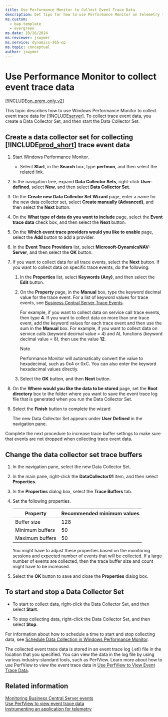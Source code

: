 ```yaml
---
title: Use Performance Monitor to Collect Event Trace Data
description: Get tips for how to use Performance Monitor on telemetry traces.
ms.custom:
  - bap-template
  - evergreen
ms.date: 10/26/2024
ms.reviewer: jswymer
ms.service: dynamics-365-op
ms.topic: conceptual
author: jswymer
---
```

# Use Performance Monitor to collect event trace data

[!INCLUDE[on_prem_only_v2](../developer/includes/on_prem_only_v2.md)]

This topic describes how to use Windows Performance Monitor to collect event trace data for [!INCLUDE[server](../developer/includes/server.md)]. To collect trace event data, you create a Data Collector Set, and then start the Data Collector Set.  
  
## Create a data collector set for collecting [!INCLUDE[prod_short](../developer/includes/prod_short.md)] trace event data  
  
1. Start Windows Performance Monitor.  
  
    - Select **Start**, in the **Search** box, type **perfmon**, and then select the related link.  
  
2. In the navigation tree, expand **Data Collector Sets**, right-click **User-defined**, select **New**, and then select **Data Collector Set**.  
  
3. On the **Create new Data Collector Set Wizard** page, enter a name for the new data collector set, select **Create manually \(Advanced\)**, and then select the **Next** button.  
  
4. On the **What type of data do you want to include** page, select the **Event trace data** check box, and then select the **Next** button.  
  
5. On the **Which event trace providers would you like to enable** page, select the **Add** button to add a provider.  
  
6. In the **Event Trace Providers** list, select **Microsoft-DynamicsNAV-Server**, and then select the **OK** button.  
  
7. If you want to collect data for all trace events, select the **Next** button. If you want to collect data on specific trace events, do the following:  
  
    1. In the **Properties** list, select **Keywords \(Any\)**, and then select the **Edit** button.  
  
    2. On the **Property** page, in the **Manual** box, type the keyword decimal value for the trace event. For a list of keyword values for trace events, see [Business Central Server Trace Events](server-trace-events.md).  
  
        For example, if you want to collect data on service call trace events, then type **4**. If you want to collect data on more than one trace event, add the keyword values for each trace event and then use the sum in the **Manual** box. For example, if you want to collect data on service calls \(keyword decimal value = 4\) and AL functions \(keyword decimal value = 8\), then use the value **12**.  
  
        > [!NOTE]  
        > Performance Monitor will automatically convert the value to hexadecimal, such as 0x4 or 0xC. You can also enter the keyword hexadecimal values directly.  
  
    3. Select the **OK** button, and then **Next** button.  
  
8. On the **Where would you like the data to be stored** page, set the **Root directory** box to the folder where you want to save the event trace log file that is generated when you run the Data Collector Set.  
  
9. Select the **Finish** button to complete the wizard  
  
     The new Data Collector Set appears under **User Defined** in the navigation pane.  
  
 Complete the next procedure to increase trace buffer settings to make sure that events are not dropped when collecting trace event data.  
  
## Change the data collector set trace buffers  
  
1. In the navigation pane, select the new Data Collector Set.  
  
2. In the main pane, right-click the **DataCollector01** item, and then select **Properties**.  
  
3. In the **Properties** dialog box, select the **Trace Buffers** tab.  
  
4. Set the following properties.  
  
    |Property|Recommended minimum values|  
    |--------------|--------------------------------|  
    |Buffer size|128|  
    |Minimum buffers|50|  
    |Maximum buffers|50|  
  
     You might have to adjust these properties based on the monitoring sessions and expected number of events that will be collected. If a large number of events are collected, then the trace buffer size and count might have to be increased.  
  
5. Select the **OK** button to save and close the **Properties** dialog box.  
  
##  <a name="StartDataCollectorSet"></a> To start and stop a Data Collector Set  
  
-  To start to collect data, right-click the Data Collector Set, and then select **Start**.  
  
-  To stop collecting data, right-click the Data Collector Set, and then select **Stop**.  
  
For information about how to schedule a time to start and stop collecting data, see [Schedule Data Collection in Windows Performance Monitor](/previous-versions/windows/it-pro/windows-server-2008-R2-and-2008/cc722312(v=ws.11)).  
  
The collected event trace data is stored in an event trace log \(.etl\) file in the location that you specified. You can view the data in the log file by using various industry-standard tools, such as PerfView. Learn more about how to use PerfView to view the event trace data in [Use PerfView to View Event Trace Data](monitor-use-perfview-view-event-trace-data.md).  
  
## Related information

[Monitoring Business Central Server events](monitor-server-events.md)  
[Use PerfView to view event trace data](monitor-use-perfview-view-event-trace-data.md)  
[Instrumenting an application for telemetry](../developer/devenv-instrument-application-for-telemetry.md)  